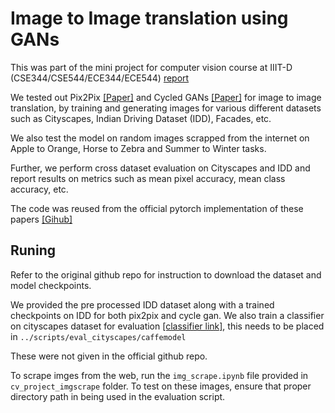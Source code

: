 
# Image to Image translation using GANs

This was part of the mini project for computer vision course at IIIT-D (CSE344/CSE544/ECE344/ECE544) [report](https://drive.google.com/file/d/1t-vtcXCr-0lj1pxurVkFrQnplhXVRWHz/view?usp=drive_link)

We tested out Pix2Pix [[Paper]](https://arxiv.org/abs/1611.07004) and Cycled GANs [[Paper]](https://arxiv.org/abs/1703.10593) for image to image translation, by training and generating images for various different datasets such as Cityscapes, Indian Driving Dataset (IDD), Facades, etc. 

We also test the model on random images scrapped from the internet on Apple to Orange, Horse to Zebra and Summer to Winter tasks. 

Further, we perform cross dataset evaluation on Cityscapes and IDD and report results on metrics such as mean pixel accuracy, mean class accuracy, etc. 

The code was reused from the official pytorch implementation of these papers  [[Gihub]](https://github.com/junyanz/pytorch-CycleGAN-and-pix2pix)
## Runing

Refer to the original github repo for instruction to download the dataset and model checkpoints. 

We provided the pre processed IDD dataset along with a trained checkpoints on IDD for both pix2pix and cycle gan. We also train a classifier on cityscapes dataset for evaluation [[classifier link]](https://drive.google.com/file/d/1sldVGqclsgOFHXSZngFfQeEldHSXZsEi/view?usp=drive_link), this needs to be placed in ```../scripts/eval_cityscapes/caffemodel```


These were not given in the official github repo.

To scrape imges from the web, run the ```img_scrape.ipynb``` file provided in ```cv_project_imgscrape``` folder. To test on these images, ensure that proper directory path in being used in the evaluation script. 
